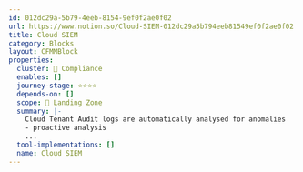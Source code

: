 ```yaml
---
id: 012dc29a-5b79-4eeb-8154-9ef0f2ae0f02
url: https://www.notion.so/Cloud-SIEM-012dc29a5b794eeb81549ef0f2ae0f02
title: Cloud SIEM
category: Blocks
layout: CFMMBlock
properties:
  cluster: 🔖 Compliance
  enables: []
  journey-stage: ⭐️⭐️⭐️⭐️
  depends-on: []
  scope: 🛬 Landing Zone
  summary: |-
    Cloud Tenant Audit logs are automatically analysed for anomalies
    - proactive analysis
    ...
  tool-implementations: []
  name: Cloud SIEM
---
```


